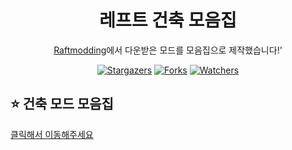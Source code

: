 <div align="center">

# 레프트 건축 모음집
[Raftmodding](https://www.raftmodding.com/)에서 다운받은 모드를 모음집으로 제작했습니다!'

[![Stargazers](https://img.shields.io/github/stars/grape82/raftmod?label=stars&style=for-the-badge&style=flat-square)](https://github.com/grape82/raftmod/stargazers)
[![Forks](https://img.shields.io/github/forks/grape82/raftmod?label=forks&style=for-the-badge&style=flat-square)](https://github.com/grape82/raftmod/releases/forks)
[![Watchers](https://img.shields.io/github/watchers/grape82/raftmod?label=watchers&style=for-the-badge&style=flat-square)](https://github.com/grape82/raftmod/watchers)

</div>


## ⭐ 건축 모드 모음집
[클릭해서 이동해주세요](https://github.com/grape82/raftmod/blob/main/creativemod.md)
